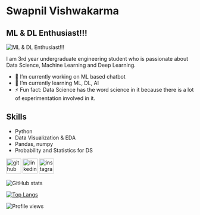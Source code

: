 # Swapnil Vishwakarma
## ML & DL Enthusiast!!!
![ML & DL Enthusiast!!!](https://www.iyrix.com/wp-content/uploads/2019/11/Machine-learning-banner.png)

I am 3rd year undergraduate engineering student who is passionate about Data Science, Machine Learning and Deep Learning.

- 🔭 I’m currently working on ML based chatbot 
- 🌱 I’m currently learning ML, DL, AI 
- ⚡ Fun fact: Data Science has the word science in it because there is a lot of experimentation involved in it. 

## Skills
* Python
* Data Visualization & EDA
* Pandas, numpy
* Probability and Statistics for DS

[<img src='https://cdn.jsdelivr.net/npm/simple-icons@3.0.1/icons/github.svg' alt='github' height='40'>](https://github.com/swapnilvishwakarma)  [<img src='https://cdn.jsdelivr.net/npm/simple-icons@3.0.1/icons/linkedin.svg' alt='linkedin' height='40'>](https://www.linkedin.com/in/swapnil-vishwakarma/)  [<img src='https://cdn.jsdelivr.net/npm/simple-icons@3.0.1/icons/instagram.svg' alt='instagram' height='40'>](https://www.instagram.com/swapnilvishwakarma_/)  

![GitHub stats](https://github-readme-stats.vercel.app/api?username=swapnilvishwakarma&show_icons=true)  

[![Top Langs](https://github-readme-stats.vercel.app/api/top-langs/?username=swapnilvishwakarma)](https://github.com/anuraghazra/github-readme-stats)

![Profile views](https://gpvc.arturio.dev/swapnilvishwakarma)  
